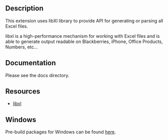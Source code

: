 Description
-----------
This extension uses libXl library to provide API for generating or parsing
all Excel files.

libxl is a high-performance mechanism for working with Excel files and is
able to generate output readable on Blackberries, iPhone, Office Products, 
Numbers, etc...

Documentation
-------------
Please see the docs directory.

Resources
---------
* [libxl](http://www.libxl.com/)

Windows
-------
Pre-build packages for Windows can be found [here](http://windows.php.net/downloads/pecl/snaps/excel).
